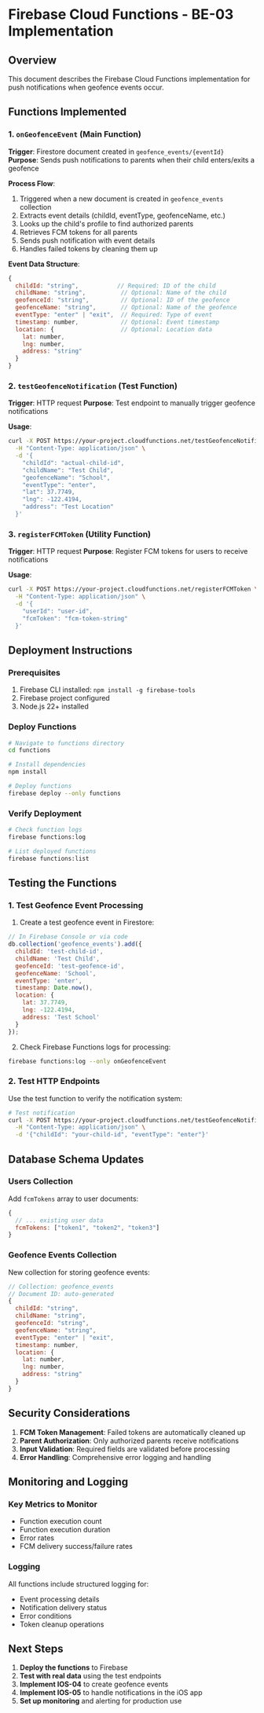 # Firebase Cloud Functions - BE-03 Implementation

## Overview
This document describes the Firebase Cloud Functions implementation for push notifications when geofence events occur.

## Functions Implemented

### 1. `onGeofenceEvent` (Main Function)
**Trigger**: Firestore document created in `geofence_events/{eventId}`
**Purpose**: Sends push notifications to parents when their child enters/exits a geofence

**Process Flow**:
1. Triggered when a new document is created in `geofence_events` collection
2. Extracts event details (childId, eventType, geofenceName, etc.)
3. Looks up the child's profile to find authorized parents
4. Retrieves FCM tokens for all parents
5. Sends push notification with event details
6. Handles failed tokens by cleaning them up

**Event Data Structure**:
```javascript
{
  childId: "string",           // Required: ID of the child
  childName: "string",          // Optional: Name of the child
  geofenceId: "string",         // Optional: ID of the geofence
  geofenceName: "string",       // Optional: Name of the geofence
  eventType: "enter" | "exit",  // Required: Type of event
  timestamp: number,            // Optional: Event timestamp
  location: {                   // Optional: Location data
    lat: number,
    lng: number,
    address: "string"
  }
}
```

### 2. `testGeofenceNotification` (Test Function)
**Trigger**: HTTP request
**Purpose**: Test endpoint to manually trigger geofence notifications

**Usage**:
```bash
curl -X POST https://your-project.cloudfunctions.net/testGeofenceNotification \
  -H "Content-Type: application/json" \
  -d '{
    "childId": "actual-child-id",
    "childName": "Test Child",
    "geofenceName": "School",
    "eventType": "enter",
    "lat": 37.7749,
    "lng": -122.4194,
    "address": "Test Location"
  }'
```

### 3. `registerFCMToken` (Utility Function)
**Trigger**: HTTP request
**Purpose**: Register FCM tokens for users to receive notifications

**Usage**:
```bash
curl -X POST https://your-project.cloudfunctions.net/registerFCMToken \
  -H "Content-Type: application/json" \
  -d '{
    "userId": "user-id",
    "fcmToken": "fcm-token-string"
  }'
```

## Deployment Instructions

### Prerequisites
1. Firebase CLI installed: `npm install -g firebase-tools`
2. Firebase project configured
3. Node.js 22+ installed

### Deploy Functions
```bash
# Navigate to functions directory
cd functions

# Install dependencies
npm install

# Deploy functions
firebase deploy --only functions
```

### Verify Deployment
```bash
# Check function logs
firebase functions:log

# List deployed functions
firebase functions:list
```

## Testing the Functions

### 1. Test Geofence Event Processing
1. Create a test geofence event in Firestore:
```javascript
// In Firebase Console or via code
db.collection('geofence_events').add({
  childId: 'test-child-id',
  childName: 'Test Child',
  geofenceId: 'test-geofence-id',
  geofenceName: 'School',
  eventType: 'enter',
  timestamp: Date.now(),
  location: {
    lat: 37.7749,
    lng: -122.4194,
    address: 'Test School'
  }
});
```

2. Check Firebase Functions logs for processing:
```bash
firebase functions:log --only onGeofenceEvent
```

### 2. Test HTTP Endpoints
Use the test function to verify the notification system:
```bash
# Test notification
curl -X POST https://your-project.cloudfunctions.net/testGeofenceNotification \
  -H "Content-Type: application/json" \
  -d '{"childId": "your-child-id", "eventType": "enter"}'
```

## Database Schema Updates

### Users Collection
Add `fcmTokens` array to user documents:
```javascript
{
  // ... existing user data
  fcmTokens: ["token1", "token2", "token3"]
}
```

### Geofence Events Collection
New collection for storing geofence events:
```javascript
// Collection: geofence_events
// Document ID: auto-generated
{
  childId: "string",
  childName: "string",
  geofenceId: "string", 
  geofenceName: "string",
  eventType: "enter" | "exit",
  timestamp: number,
  location: {
    lat: number,
    lng: number,
    address: "string"
  }
}
```

## Security Considerations

1. **FCM Token Management**: Failed tokens are automatically cleaned up
2. **Parent Authorization**: Only authorized parents receive notifications
3. **Input Validation**: Required fields are validated before processing
4. **Error Handling**: Comprehensive error logging and handling

## Monitoring and Logging

### Key Metrics to Monitor
- Function execution count
- Function execution duration
- Error rates
- FCM delivery success/failure rates

### Logging
All functions include structured logging for:
- Event processing details
- Notification delivery status
- Error conditions
- Token cleanup operations

## Next Steps

1. **Deploy the functions** to Firebase
2. **Test with real data** using the test endpoints
3. **Implement IOS-04** to create geofence events
4. **Implement IOS-05** to handle notifications in the iOS app
5. **Set up monitoring** and alerting for production use
